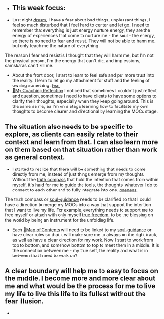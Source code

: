 -  This week focus:
    - 
- Last night [dream](<dream.md>), I have a fear about bad things, unpleasant things, I feel so much disturbed that I feel hard to center and let go. I need to remember that everything is just energy nurture energy, they are the energy of experiences that come to nurture me - the soul - the energy, so there is no need to fear and resist. They will not be able to harm me, but only teach me the nature of everything.

The reason I fear and resist is I thought that they will harm me, but I'm not the physical person, I'm the energy that can't die, and impressions, samskaras can't kill me.
- About the front door, I start to learn to feel safe and put more trust into the reality. I learn to let go my attachment for stuff and the feeling of owning something. [fear](<fear.md>)
- [🌱My Coaching Reflection](<🌱My Coaching Reflection.md>) I noticed that sometimes I couldn't just reflect and question, sometimes I need to have clients to have some options to clarify their thoughts, especially when they keep going around. This is the same as me, as I'm on a stage learning how to facilitate my own thoughts to become clearer and directional by learning the MOCs stage.

The situation also needs to be specific to explore, as clients can easily relate to their context and learn from that. I can also learn more on them based on that situation rather than work as general context.
- 
- I started to realize that there will be something that needs to come directly from me, instead of just things emerge from my thoughts. Without the [truth compass](<truth compass.md>) that hold the intention that comes from within myself, it's hard for me to guide the tools, the thoughts, whatever I do to connect to each other and to fully integrate into one. [oneness](<oneness.md>). 

The truth compass or [soul-guidance](<soul-guidance.md>) needs to be clarified so that I could have a direction to merge my MOCs into a way that support the intention that I want to live my life. For example, everything needs to support me to free myself or attach with only myself [true freedom](<true freedom.md>), to be the blessing on the world by being an instrument for the unfolding life. 
- Each [🧭Map of Contents](<🧭Map of Contents.md>) will need to be linked to my [soul-guidance](<soul-guidance.md>) or have clear roles so that it will make sure me to always on the right track, as well as have a clear direction for my work. Now I start to work from top to bottom, and somehow bottom to top to meet them in a middle. It is the connection between me - my true self, the reality and what is in between that I need to work on?

A clear boundary will help me to easy to focus on the middle. I become more and more clear about me and what would be the process for me to live my life to live this life to its fullest without the fear illusion.
- 
- 
